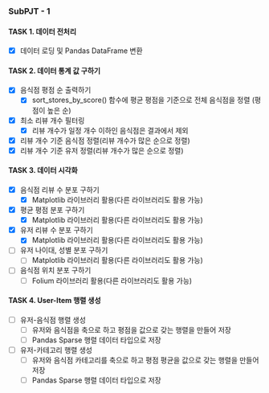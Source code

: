 ### SubPJT - 1

#### TASK 1. 데이터 전처리

- [x] 데이터 로딩 및 Pandas DataFrame 변환

#### TASK 2. 데이터 통계 값 구하기

- [x] 음식점 평점 순 출력하기
  - [x] sort_stores_by_score() 함수에 평균 평점을 기준으로 전체 음식점을 정렬 (평점이 높은 순)
- [x] 최소 리뷰 개수 필터링
  - [x] 리뷰 개수가 일정 개수 이하인 음식점은 결과에서 제외
- [x] 리뷰 개수 기준 음식점 정렬(리뷰 개수가 많은 순으로 정렬)
- [x] 리뷰 개수 기준 유저 정렬(리뷰 개수가 많은 순으로 정렬)

#### TASK 3. 데이터 시각화

- [x] 음식점 리뷰 수 분포 구하기
  - [x] Matplotlib 라이브러리 활용(다른 라이브러리도 활용 가능)
- [x] 평균 평점 분포 구하기
  - [x] Matplotlib 라이브러리 활용(다른 라이브러리도 활용 가능)
- [x] 유저 리뷰 수 분포 구하기
  - [x] Matplotlib 라이브러리 활용(다른 라이브러리도 활용 가능)
- [ ] 유저 나이대, 성별 분포 구하기
  - [ ] Matplotlib 라이브러리 활용(다른 라이브러리도 활용 가능)
- [ ] 음식점 위치 분포 구하기
  - [ ] Folium 라이브러리 활용(다른 라이브러리도 활용 가능)

#### TASK 4. User-Item 행렬 생성

- [ ] 유저-음식점 행렬 생성
  - [ ] 유저와 음식점을 축으로 하고 평점을 값으로 갖는 행렬을 만들어 저장
  - [ ] Pandas Sparse 행렬 데이터 타입으로 저장
- [ ] 유저-카테고리 행렬 생성
  - [ ] 유저와 음식점 카테고리를 축으로 하고 평점 평균을 값으로 갖는 행렬을 만들어 저장
  - [ ] Pandas Sparse 행렬 데이터 타입으로 저장
